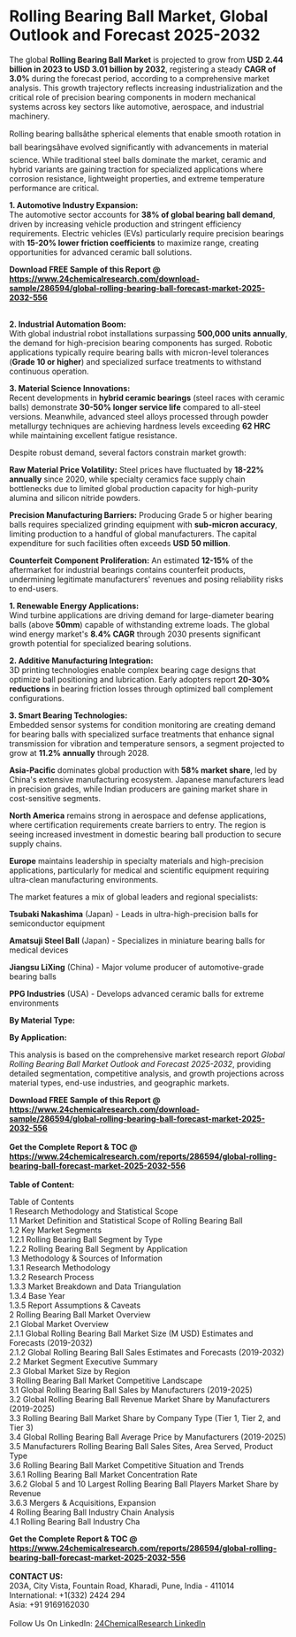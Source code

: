 <h1>Rolling Bearing Ball Market, Global Outlook and Forecast 2025-2032</h1><p>The global <strong>Rolling Bearing Ball Market</strong> is projected to grow from <strong>USD 2.44 billion in 2023 to USD 3.01 billion by 2032</strong>, registering a steady <strong>CAGR of 3.0%</strong> during the forecast period, according to a comprehensive market analysis. This growth trajectory reflects increasing industrialization and the critical role of precision bearing components in modern mechanical systems across key sectors like automotive, aerospace, and industrial machinery.</p><p>Rolling bearing ballsâthe spherical elements that enable smooth rotation in ball bearingsâhave evolved significantly with advancements in material science. While traditional steel balls dominate the market, ceramic and hybrid variants are gaining traction for specialized applications where corrosion resistance, lightweight properties, and extreme temperature performance are critical.</p><p><strong>1. Automotive Industry Expansion:</strong><br>
The automotive sector accounts for <strong>38% of global bearing ball demand</strong>, driven by increasing vehicle production and stringent efficiency requirements. Electric vehicles (EVs) particularly require precision bearings with <strong>15-20% lower friction coefficients</strong> to maximize range, creating opportunities for advanced ceramic ball solutions.</p><div><b>Download FREE Sample of this Report @ 
            <a href="https://www.24chemicalresearch.com/download-sample/286594/global-rolling-bearing-ball-forecast-market-2025-2032-556">
            https://www.24chemicalresearch.com/download-sample/286594/global-rolling-bearing-ball-forecast-market-2025-2032-556</a></b></div><br><p><strong>2. Industrial Automation Boom:</strong><br>
With global industrial robot installations surpassing <strong>500,000 units annually</strong>, the demand for high-precision bearing components has surged. Robotic applications typically require bearing balls with micron-level tolerances (<strong>Grade 10 or higher</strong>) and specialized surface treatments to withstand continuous operation.</p><p><strong>3. Material Science Innovations:</strong><br>
Recent developments in <strong>hybrid ceramic bearings</strong> (steel races with ceramic balls) demonstrate <strong>30-50% longer service life</strong> compared to all-steel versions. Meanwhile, advanced steel alloys processed through powder metallurgy techniques are achieving hardness levels exceeding <strong>62 HRC</strong> while maintaining excellent fatigue resistance.</p><p>Despite robust demand, several factors constrain market growth:</p><p><strong>Raw Material Price Volatility:</strong> Steel prices have fluctuated by <strong>18-22% annually</strong> since 2020, while specialty ceramics face supply chain bottlenecks due to limited global production capacity for high-purity alumina and silicon nitride powders.</p><p><strong>Precision Manufacturing Barriers:</strong> Producing Grade 5 or higher bearing balls requires specialized grinding equipment with <strong>sub-micron accuracy</strong>, limiting production to a handful of global manufacturers. The capital expenditure for such facilities often exceeds <strong>USD 50 million</strong>.</p><p><strong>Counterfeit Component Proliferation:</strong> An estimated <strong>12-15%</strong> of the aftermarket for industrial bearings contains counterfeit products, undermining legitimate manufacturers' revenues and posing reliability risks to end-users.</p><p><strong>1. Renewable Energy Applications:</strong><br>
Wind turbine applications are driving demand for large-diameter bearing balls (above <strong>50mm</strong>) capable of withstanding extreme loads. The global wind energy market's <strong>8.4% CAGR</strong> through 2030 presents significant growth potential for specialized bearing solutions.</p><p><strong>2. Additive Manufacturing Integration:</strong><br>
3D printing technologies enable complex bearing cage designs that optimize ball positioning and lubrication. Early adopters report <strong>20-30% reductions</strong> in bearing friction losses through optimized ball complement configurations.</p><p><strong>3. Smart Bearing Technologies:</strong><br>
Embedded sensor systems for condition monitoring are creating demand for bearing balls with specialized surface treatments that enhance signal transmission for vibration and temperature sensors, a segment projected to grow at <strong>11.2% annually</strong> through 2028.</p><p><strong>Asia-Pacific</strong> dominates global production with <strong>58% market share</strong>, led by China's extensive manufacturing ecosystem. Japanese manufacturers lead in precision grades, while Indian producers are gaining market share in cost-sensitive segments.</p><p><strong>North America</strong> remains strong in aerospace and defense applications, where certification requirements create barriers to entry. The region is seeing increased investment in domestic bearing ball production to secure supply chains.</p><p><strong>Europe</strong> maintains leadership in specialty materials and high-precision applications, particularly for medical and scientific equipment requiring ultra-clean manufacturing environments.</p><p>The market features a mix of global leaders and regional specialists:</p><p><strong>Tsubaki Nakashima</strong> (Japan) - Leads in ultra-high-precision balls for semiconductor equipment</p><p><strong>Amatsuji Steel Ball</strong> (Japan) - Specializes in miniature bearing balls for medical devices</p><p><strong>Jiangsu LiXing</strong> (China) - Major volume producer of automotive-grade bearing balls</p><p><strong>PPG Industries</strong> (USA) - Develops advanced ceramic balls for extreme environments</p><p><strong>By Material Type:</strong></p><p><strong>By Application:</strong></p><p>This analysis is based on the comprehensive market research report <em>Global Rolling Bearing Ball Market Outlook and Forecast 2025-2032</em>, providing detailed segmentation, competitive analysis, and growth projections across material types, end-use industries, and geographic markets.</p><div><b>Download FREE Sample of this Report @ 
            <a href="https://www.24chemicalresearch.com/download-sample/286594/global-rolling-bearing-ball-forecast-market-2025-2032-556">
            https://www.24chemicalresearch.com/download-sample/286594/global-rolling-bearing-ball-forecast-market-2025-2032-556</a></b></div><br><div><b>Get the Complete Report & TOC @ 
            <a href="https://www.24chemicalresearch.com/reports/286594/global-rolling-bearing-ball-forecast-market-2025-2032-556">
            https://www.24chemicalresearch.com/reports/286594/global-rolling-bearing-ball-forecast-market-2025-2032-556</a></b></div><br>
            <b>Table of Content:</b><p>Table of Contents<br />
1 Research Methodology and Statistical Scope<br />
1.1 Market Definition and Statistical Scope of Rolling Bearing Ball<br />
1.2 Key Market Segments<br />
1.2.1 Rolling Bearing Ball Segment by Type<br />
1.2.2 Rolling Bearing Ball Segment by Application<br />
1.3 Methodology & Sources of Information<br />
1.3.1 Research Methodology<br />
1.3.2 Research Process<br />
1.3.3 Market Breakdown and Data Triangulation<br />
1.3.4 Base Year<br />
1.3.5 Report Assumptions & Caveats<br />
2 Rolling Bearing Ball Market Overview<br />
2.1 Global Market Overview<br />
2.1.1 Global Rolling Bearing Ball Market Size (M USD) Estimates and Forecasts (2019-2032)<br />
2.1.2 Global Rolling Bearing Ball Sales Estimates and Forecasts (2019-2032)<br />
2.2 Market Segment Executive Summary<br />
2.3 Global Market Size by Region<br />
3 Rolling Bearing Ball Market Competitive Landscape<br />
3.1 Global Rolling Bearing Ball Sales by Manufacturers (2019-2025)<br />
3.2 Global Rolling Bearing Ball Revenue Market Share by Manufacturers (2019-2025)<br />
3.3 Rolling Bearing Ball Market Share by Company Type (Tier 1, Tier 2, and Tier 3)<br />
3.4 Global Rolling Bearing Ball Average Price by Manufacturers (2019-2025)<br />
3.5 Manufacturers Rolling Bearing Ball Sales Sites, Area Served, Product Type<br />
3.6 Rolling Bearing Ball Market Competitive Situation and Trends<br />
3.6.1 Rolling Bearing Ball Market Concentration Rate<br />
3.6.2 Global 5 and 10 Largest Rolling Bearing Ball Players Market Share by Revenue<br />
3.6.3 Mergers & Acquisitions, Expansion<br />
4 Rolling Bearing Ball Industry Chain Analysis<br />
4.1 Rolling Bearing Ball Industry Cha</p><div><b>Get the Complete Report & TOC @ 
            <a href="https://www.24chemicalresearch.com/reports/286594/global-rolling-bearing-ball-forecast-market-2025-2032-556">
            https://www.24chemicalresearch.com/reports/286594/global-rolling-bearing-ball-forecast-market-2025-2032-556</a></b></div><br><b>CONTACT US:</b><br>
            203A, City Vista, Fountain Road, Kharadi, Pune, India - 411014<br>
            International: +1(332) 2424 294<br>
            Asia: +91 9169162030 <br><br>
            Follow Us On LinkedIn: <a href="https://www.linkedin.com/company/24chemicalresearch/">24ChemicalResearch LinkedIn</a>